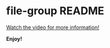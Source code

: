 # file-group README

[Watch the video for more information!](Screen%20Recording%202022-05-22%20at%2021.16.11.mov)

**Enjoy!**
